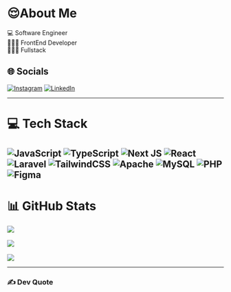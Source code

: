 # 😌About Me
💻 Software Engineer  
🤹🏿‍♂️ FrontEnd Developer  
🏋🏿‍♂️ Fullstack  

## 🌐 Socials
[![Instagram](https://img.shields.io/badge/Instagram-%2300BFFF.svg?logo=Instagram&logoColor=white)](https://www.instagram.com/fattaharf_)  [![LinkedIn](https://img.shields.io/badge/LinkedIn-%2300AEEF.svg?logo=linkedin&logoColor=white)](https://linkedin.com/in/fattaharifnugroho)  

---

# 💻 Tech Stack
![JavaScript](https://img.shields.io/badge/javascript-%232E2E2E.svg?style=for-the-badge&logo=javascript&logoColor=%23F7DF1E)  ![TypeScript](https://img.shields.io/badge/typescript-%2300BFFF.svg?style=for-the-badge&logo=typescript&logoColor=white)  ![Next JS](https://img.shields.io/badge/Next.js-000000?style=for-the-badge&logo=nextdotjs&logoColor=white)    ![React](https://img.shields.io/badge/react-%2300D8FF.svg?style=for-the-badge&logo=react&logoColor=white)  ![Laravel](https://img.shields.io/badge/laravel-%23FF4E4E.svg?style=for-the-badge&logo=laravel&logoColor=white) ![TailwindCSS](https://img.shields.io/badge/tailwindcss-%2338B2AC.svg?style=for-the-badge&logo=tailwind-css&logoColor=white) ![Apache](https://img.shields.io/badge/apache-%23D42029.svg?style=for-the-badge&logo=apache&logoColor=white) ![MySQL](https://img.shields.io/badge/mysql-%2300f.svg?style=for-the-badge&logo=mysql&logoColor=white) ![PHP](https://img.shields.io/badge/php-%23777BB4.svg?style=for-the-badge&logo=php&logoColor=white) ![Figma](https://img.shields.io/badge/figma-%2300C4CC.svg?style=for-the-badge&logo=figma&logoColor=white)  
---

# 📊 GitHub Stats
![](https://github-readme-stats.vercel.app/api?username=fattah26&theme=tokyonight&hide_border=true&include_all_commits=false&count_private=false)<br/>  
![](https://github-readme-streak-stats.herokuapp.com/?user=fattah26&theme=tokyonight&hide_border=true)<br/>  
![](https://github-readme-stats.vercel.app/api/top-langs/?username=fattah26&theme=tokyonight&hide_border=true&include_all_commits=false&count_private=false&layout=compact)  

---

### ✍️ Dev Quote

